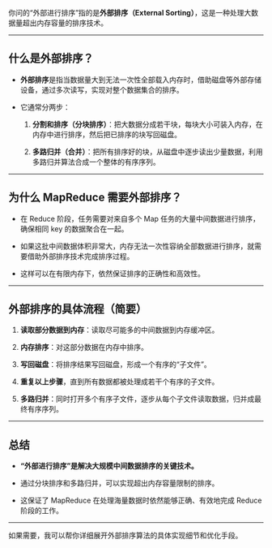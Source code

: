 你问的“外部进行排序”指的是**外部排序（External Sorting）**，这是一种处理大数据量超出内存容量的排序技术。

---

## 什么是外部排序？

- **外部排序**是指当数据量大到无法一次性全部载入内存时，借助磁盘等外部存储设备，通过多次读写，实现对整个数据集合的排序。
    
- 它通常分两步：
    
    1. **分割和排序（分块排序）**：把大数据分成若干块，每块大小可装入内存，在内存中进行排序，然后把已排序的块写回磁盘。
        
    2. **多路归并（合并）**：把所有排序好的块，从磁盘中逐步读出少量数据，利用多路归并算法合成一个整体的有序序列。
        

---

## 为什么 MapReduce 需要外部排序？

- 在 Reduce 阶段，任务需要对来自多个 Map 任务的大量中间数据进行排序，确保相同 key 的数据聚合在一起。
    
- 如果这批中间数据体积非常大，内存无法一次性容纳全部数据进行排序，就需要借助外部排序技术完成排序过程。
    
- 这样可以在有限内存下，依然保证排序的正确性和高效性。
    

---

## 外部排序的具体流程（简要）

1. **读取部分数据到内存**：读取尽可能多的中间数据到内存缓冲区。
    
2. **内存排序**：对这部分数据在内存中排序。
    
3. **写回磁盘**：将排序结果写回磁盘，形成一个有序的“子文件”。
    
4. **重复以上步骤**，直到所有数据都被处理成若干个有序的子文件。
    
5. **多路归并**：同时打开多个有序子文件，逐步从每个子文件读取数据，归并成最终有序序列。
    

---

## 总结

- **“外部进行排序”是解决大规模中间数据排序的关键技术。**
    
- 通过分块排序和多路归并，可以实现超出内存容量限制的排序。
    
- 这保证了 MapReduce 在处理海量数据时依然能够正确、有效地完成 Reduce 阶段的工作。
    

---

如果需要，我可以帮你详细展开外部排序算法的具体实现细节和优化手段。